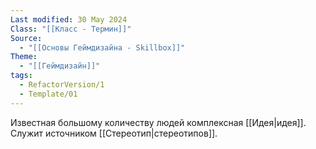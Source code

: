 ```yaml
---
Last modified: 30 May 2024
Class: "[[Класс - Термин]]"
Source:
  - "[[Основы Геймдизайна - Skillbox]]"
Theme:
  - "[[Геймдизайн]]"
tags:
  - RefactorVersion/1
  - Template/01
---
```

Известная большому количеству людей комплексная [[Идея|идея]]. 
Служит источником [[Стереотип|стереотипов]].